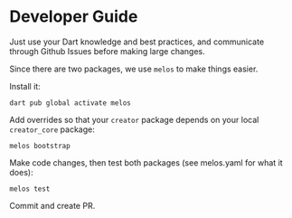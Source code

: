 # Developer Guide

Just use your Dart knowledge and best practices, and communicate through Github Issues before making large changes.

Since there are two packages, we use `melos` to make things easier.

Install it: 

`dart pub global activate melos`

Add overrides so that your `creator` package depends on your local `creator_core` package:

`melos bootstrap`

Make code changes, then test both packages (see melos.yaml for what it does):

`melos test`

Commit and create PR.
